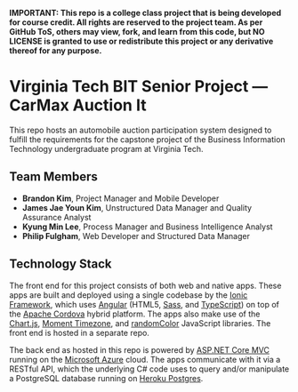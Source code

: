 **IMPORTANT: This repo is a college class project that is being developed for course credit. All rights are reserved to the project team. As per GitHub ToS, others may view, fork, and learn from this code, but NO LICENSE is granted to use or redistribute this project or any derivative thereof for any purpose.**

# Virginia Tech BIT Senior Project — CarMax Auction It

This repo hosts an automobile auction participation system designed to fulfill the requirements for the capstone project of the Business Information Technology undergraduate program at Virginia Tech.

## Team Members

* **Brandon Kim**, Project Manager and Mobile Developer
* **James Jae Youn Kim**, Unstructured Data Manager and Quality Assurance Analyst
* **Kyung Min Lee**, Process Manager and Business Intelligence Analyst
* **Philip Fulgham**, Web Developer and Structured Data Manager

## Technology Stack

The front end for this project consists of both web and native apps. These apps are built and deployed using a single codebase by the [Ionic Framework](http://ionicframework.com), which uses [Angular](http://angular.io) (HTML5, [Sass](http://sass-lang.com), and [TypeScript](https://www.typescriptlang.org)) on top of the [Apache Cordova](https://cordova.apache.org) hybrid platform. The apps also make use of the [Chart.js](http://www.chartjs.org), [Moment Timezone](http://momentjs.com/timezone/), and [randomColor](https://randomcolor.llllll.li/) JavaScript libraries. The front end is hosted in a separate repo.

The back end as hosted in this repo is powered by [ASP.NET Core MVC](https://www.asp.net/core) running on the [Microsoft Azure](https://azure.microsoft.com) cloud. The apps communicate with it via a RESTful API, which the underlying C# code uses to query and/or manipulate a PostgreSQL database running on [Heroku Postgres](https://www.heroku.com/postgres).